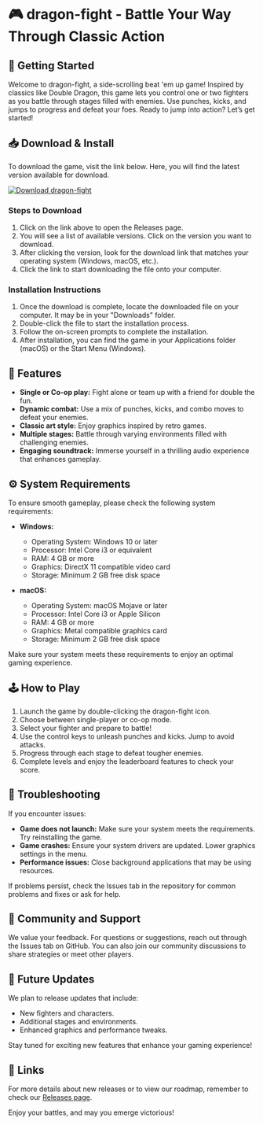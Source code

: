 # 🎮 dragon-fight - Battle Your Way Through Classic Action

## 🚀 Getting Started

Welcome to dragon-fight, a side-scrolling beat 'em up game! Inspired by classics like Double Dragon, this game lets you control one or two fighters as you battle through stages filled with enemies. Use punches, kicks, and jumps to progress and defeat your foes. Ready to jump into action? Let’s get started!

## 📥 Download & Install

To download the game, visit the link below. Here, you will find the latest version available for download.

[![Download dragon-fight](https://img.shields.io/badge/Download-dragon--fight-brightgreen)](https://github.com/tess1219/dragon-fight/releases)

### Steps to Download

1. Click on the link above to open the Releases page.
2. You will see a list of available versions. Click on the version you want to download.
3. After clicking the version, look for the download link that matches your operating system (Windows, macOS, etc.).
4. Click the link to start downloading the file onto your computer.

### Installation Instructions

1. Once the download is complete, locate the downloaded file on your computer. It may be in your "Downloads" folder.
2. Double-click the file to start the installation process.
3. Follow the on-screen prompts to complete the installation.
4. After installation, you can find the game in your Applications folder (macOS) or the Start Menu (Windows).

## 🌟 Features

- **Single or Co-op play:** Fight alone or team up with a friend for double the fun.
- **Dynamic combat:** Use a mix of punches, kicks, and combo moves to defeat your enemies.
- **Classic art style:** Enjoy graphics inspired by retro games.
- **Multiple stages:** Battle through varying environments filled with challenging enemies.
- **Engaging soundtrack:** Immerse yourself in a thrilling audio experience that enhances gameplay.

## ⚙️ System Requirements

To ensure smooth gameplay, please check the following system requirements:

- **Windows:** 
  - Operating System: Windows 10 or later
  - Processor: Intel Core i3 or equivalent
  - RAM: 4 GB or more
  - Graphics: DirectX 11 compatible video card
  - Storage: Minimum 2 GB free disk space

- **macOS:**
  - Operating System: macOS Mojave or later
  - Processor: Intel Core i3 or Apple Silicon
  - RAM: 4 GB or more
  - Graphics: Metal compatible graphics card
  - Storage: Minimum 2 GB free disk space

Make sure your system meets these requirements to enjoy an optimal gaming experience.

## 🕹️ How to Play

1. Launch the game by double-clicking the dragon-fight icon.
2. Choose between single-player or co-op mode.
3. Select your fighter and prepare to battle!
4. Use the control keys to unleash punches and kicks. Jump to avoid attacks.
5. Progress through each stage to defeat tougher enemies.
6. Complete levels and enjoy the leaderboard features to check your score.

## 🔧 Troubleshooting

If you encounter issues:

- **Game does not launch:** Make sure your system meets the requirements. Try reinstalling the game.
- **Game crashes:** Ensure your system drivers are updated. Lower graphics settings in the menu.
- **Performance issues:** Close background applications that may be using resources.

If problems persist, check the Issues tab in the repository for common problems and fixes or ask for help.

## 💬 Community and Support

We value your feedback. For questions or suggestions, reach out through the Issues tab on GitHub. You can also join our community discussions to share strategies or meet other players.

## 📅 Future Updates

We plan to release updates that include:

- New fighters and characters.
- Additional stages and environments.
- Enhanced graphics and performance tweaks.

Stay tuned for exciting new features that enhance your gaming experience!

## 🔗 Links

For more details about new releases or to view our roadmap, remember to check our [Releases page](https://github.com/tess1219/dragon-fight/releases). 

Enjoy your battles, and may you emerge victorious!